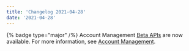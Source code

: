```yaml
---
title: 'Changelog 2021-04-28'
date: '2021-04-28'
---
```

{% badge type="major" /%} Account Management [Beta APIs](/docs/commerce-cloud/api-overview/api-contract#beta-ap-is) are now available. For more information, see [Account Management](/docs/commerce-cloud/accounts/account_management).

